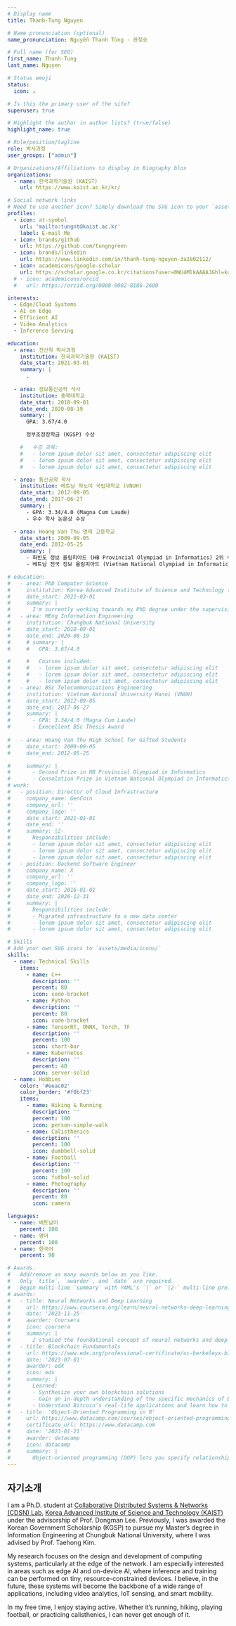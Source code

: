 ```yaml
---
# Display name
title: Thanh-Tung Nguyen

# Name pronunciation (optional)
name_pronunciation: Nguyễn Thanh Tùng - 완청송

# Full name (for SEO)
first_name: Thanh-Tung
last_name: Nguyen

# Status emoji
status:
  icon: ☕️

# Is this the primary user of the site?
superuser: true

# Highlight the author in author lists? (true/false)
highlight_name: true

# Role/position/tagline
role: 박사과정
user_groups: ["admin"]

# Organizations/Affiliations to display in Biography blox
organizations:
  - name: 한국과학기술원 (KAIST)
    url: https://www.kaist.ac.kr/kr/

# Social network links
# Need to use another icon? Simply download the SVG icon to your `assets/media/icons/` folder.
profiles:
  - icon: at-symbol
    url: 'mailto:tungnt@kaist.ac.kr'
    label: E-mail Me
  - icon: brands/github
    url: https://github.com/tungngreen
  - icon: brands/linkedin
    url: https://www.linkedin.com/in/thanh-tung-nguyen-3a2802112/
  - icon: academicons/google-scholar
    url: https://scholar.google.co.kr/citations?user=0WU4MlkAAAAJ&hl=ko
  # - icon: academicons/orcid
  #   url: https://orcid.org/0000-0002-8186-2600

interests:
  - Edge/Cloud Systems
  - AI on Edge
  - Efficient AI
  - Video Analytics
  - Inference Serving

education:
  - area: 전산학 박사과정
    institution: 한국과학기술원 (KAIST)
    date_start: 2021-03-01
    summary: |
      .
      
  - area: 정보통신공학 석사
    institution: 충북대학교
    date_start: 2018-09-01
    date_end: 2020-08-19
    summary: |
      GPA: 3.67/4.0

      정부조정장학금 (KGSP) 수상

    #   수강 과목:
    #   - lorem ipsum dolor sit amet, consectetur adipiscing elit
    #   - lorem ipsum dolor sit amet, consectetur adipiscing elit
    #   - lorem ipsum dolor sit amet, consectetur adipiscing elit

  - area: 통신공학 학사
    institution: 베트남 하노이 국립대학교 (VNUH)
    date_start: 2012-09-05
    date_end: 2017-06-27
    summary: |
      - GPA: 3.34/4.0 (Magna Cum Laude)
      - 우수 학사 논문상 수상

  - area: Hoang Van Thu 영재 고등학교
    date_start: 2009-09-05
    date_end: 2012-05-25
    summary: |
      - 화빈도 정보 올림피아드 (HB Provincial Olympiad in Informatics) 2위 수상
      - 베트남 전국 정보 올림피아드 (Vietnam National Olympiad in Informatics, VNOI) 장려상 수상

# education:
#   - area: PhD Computer Science
#     institution: Korea Advanced Institute of Science and Technology (KAIST)
#     date_start: 2021-03-01
#     summary: |
#       I'm currently working towards my PhD degree under the supervision of Prof. Dongman Lee at [Collaborative Distributed Networks & Systems (CDSN) Lab](http://cds.kaist.ac.kr/).
#   - area: MEng Information Engineering
#     institution: Chungbuk National University
#     date_start: 2018-09-01
#     date_end: 2020-08-19
#     # summary: |
#     #   GPA: 3.67/4.0

#     #   Courses included:
#     #   - lorem ipsum dolor sit amet, consectetur adipiscing elit
#     #   - lorem ipsum dolor sit amet, consectetur adipiscing elit
#     #   - lorem ipsum dolor sit amet, consectetur adipiscing elit
#   - area: BSc Telecommunications Engineering
#     institution: Vietnam National University Hanoi (VNUH)
#     date_start: 2012-09-05
#     date_end: 2017-06-27
#     summary: |
#       - GPA: 3.34/4.0 (Magna Cum Laude)
#       - Execellent BSc Thesis Award
      
#   - area: Hoang Van Thu High School for Gifted Students
#     date_start: 2009-09-05
#     date_end: 2012-05-25

#     summary: |
#       - Second Prize in HB Provincial Olympiad in Informatics
#       - Consolation Prize in Vietnam National Olympiad in Informatics (VNOI)
# work:
#   - position: Director of Cloud Infrastructure
#     company_name: GenCoin
#     company_url: ''
#     company_logo: ''
#     date_start: 2021-01-01
#     date_end: ''
#     summary: |2-
#       Responsibilities include:
#       - lorem ipsum dolor sit amet, consectetur adipiscing elit
#       - lorem ipsum dolor sit amet, consectetur adipiscing elit
#       - lorem ipsum dolor sit amet, consectetur adipiscing elit
#   - position: Backend Software Engineer
#     company_name: X
#     company_url: ''
#     company_logo: ''
#     date_start: 2016-01-01
#     date_end: 2020-12-31
#     summary: |
#       Responsibilities include:
#       - Migrated infrastructure to a new data center
#       - lorem ipsum dolor sit amet, consectetur adipiscing elit
#       - lorem ipsum dolor sit amet, consectetur adipiscing elit

# Skills
# Add your own SVG icons to `assets/media/icons/`
skills:
  - name: Technical Skills
    items:
      - name: C++
        description: ''
        percent: 80
        icon: code-bracket
      - name: Python
        description: ''
        percent: 80
        icon: code-bracket
      - name: TensorRT, ONNX, Torch, TF
        description: ''
        percent: 100
        icon: chart-bar
      - name: Kubernetes
        description: ''
        percent: 40
        icon: server-solid
  - name: Hobbies
    color: '#eeac02'
    color_border: '#f0bf23'
    items:
      - name: Hiking & Running
        description: ''
        percent: 100
        icon: person-simple-walk
      - name: Calisthenics
        description: ''
        percent: 100
        icon: dumbbell-solid
      - name: Football
        description: ''
        percent: 100
        icon: futbol-solid
      - name: Photography
        description: ''
        percent: 80
        icon: camera

languages:
  - name: 베트남어
    percent: 100
  - name: 영어
    percent: 100
  - name: 한국어
    percent: 90

# Awards.
#   Add/remove as many awards below as you like.
#   Only `title`, `awarder`, and `date` are required.
#   Begin multi-line `summary` with YAML's `|` or `|2-` multi-line prefix and indent 2 spaces below.
# awards:
#   - title: Neural Networks and Deep Learning
#     url: https://www.coursera.org/learn/neural-networks-deep-learning
#     date: '2023-11-25'
#     awarder: Coursera
#     icon: coursera
#     summary: |
#       I studied the foundational concept of neural networks and deep learning. By the end, I was familiar with the significant technological trends driving the rise of deep learning; build, train, and apply fully connected deep neural networks; implement efficient (vectorized) neural networks; identify key parameters in a neural network’s architecture; and apply deep learning to your own applications.
#   - title: Blockchain Fundamentals
#     url: https://www.edx.org/professional-certificate/uc-berkeleyx-blockchain-fundamentals
#     date: '2023-07-01'
#     awarder: edX
#     icon: edx
#     summary: |
#       Learned:
#       - Synthesize your own blockchain solutions
#       - Gain an in-depth understanding of the specific mechanics of Bitcoin
#       - Understand Bitcoin’s real-life applications and learn how to attack and destroy Bitcoin, Ethereum, smart contracts and Dapps, and alternatives to Bitcoin’s Proof-of-Work consensus algorithm
#   - title: 'Object-Oriented Programming in R'
#     url: https://www.datacamp.com/courses/object-oriented-programming-with-s3-and-r6-in-r
#     certificate_url: https://www.datacamp.com
#     date: '2023-01-21'
#     awarder: datacamp
#     icon: datacamp
#     summary: |
#       Object-oriented programming (OOP) lets you specify relationships between functions and the objects that they can act on, helping you manage complexity in your code. This is an intermediate level course, providing an introduction to OOP, using the S3 and R6 systems. S3 is a great day-to-day R programming tool that simplifies some of the functions that you write. R6 is especially useful for industry-specific analyses, working with web APIs, and building GUIs.
---
```


## 자기소개

 I am a Ph.D. student at [Collaborative Distributed Systems & Networks (CDSN) Lab](http://cds.kaist.ac.kr/), [Korea Advanced Institute of Science and Technology (KAIST)](https://www.kaist.ac.kr/en/) under the advisorship of Prof. Dongman Lee. Previously, I was awarded the Korean Government Scholarship (KGSP) to pursue my Master’s degree in Information Engineering at Chungbuk National University, where I was advised by Prof. Taehong Kim.

My research focuses on the design and development of computing systems, particularly at the edge of the network. I am especially interested in areas such as edge AI and on-device AI, where inference and training can be performed on tiny, resource-constrained devices. I believe, in the future, these systems will become the backbone of a wide range of applications, including video analytics, IoT sensing, and smart mobility.

In my free time, I enjoy staying active. Whether it’s running, hiking, playing football, or practicing calisthenics, I can never get enough of it.
